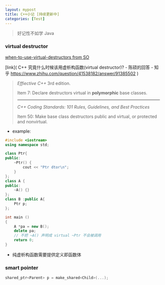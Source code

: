 ```yaml
---
layout: mypost
title: C++小记 [持续更新中]
categories: [Test]
---
```


> 好记性不如学 Java

### virtual destructor

[when-to-use-virtual-destructors from SO](https://stackoverflow.com/questions/461203/when-to-use-virtual-destructors) 

[link]( C++ 究竟什么时候该用虚析构函数(virtual destructor)? - 陈硕的回答 - 知乎 https://www.zhihu.com/question/41538182/answer/91385502 )

>*Effiective C++* 3rd edition.
>
>Item 7: Declare destructors virtual in **polymorphic** base classes.
>
>---
>
>*C++ Coding Standards: 101 Rules, Guidelines, and Best Practices*
>
>Item 50: Make base class destructors public and virtual, or protected and nonvirtual. 

- example: 

```c++
#include <iostream>
using namespace std;

class Ptr{
public:
    ~Ptr() {
        cout << "Ptr dtor\n";
    }
};
class A {
public:
    ~A() {}
};
class B :public A{
    Ptr p;
};

int main ()
{
    A *pa = new B();
    delete pa;
    // 不把 ~A() 声明成 virtual ~Ptr 不会被调用
    return 0;
}
```

- 纯虚析构函数需要提供定义即函数体

### smart pointer

```c++
shared_ptr<Parent> p = make_shared<Child>(...);
```

